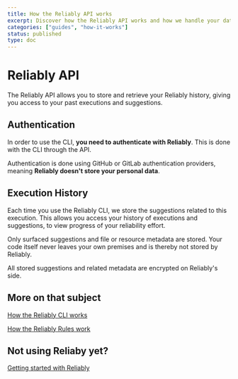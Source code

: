 ```yaml
---
title: How the Reliably API works
excerpt: Discover how the Reliably API works and how we handle your data.
categories: ["guides", "how-it-works"]
status: published
type: doc
---
```

# Reliably API

The Reliably API allows you to store and retrieve your Reliably history, giving
you access to your past executions and suggestions.

## Authentication

In order to use the CLI, **you need to authenticate with Reliably**. This is
done with the CLI through the API.

Authentication is done using GitHub or GitLab authentication providers, meaning
**Reliably doesn't store your personal data**.

## Execution History

Each time you use the Reliably CLI, we store the suggestions related to this
execution. This allows you access your history of executions and suggestions,
to view progress of your reliability effort.

Only surfaced suggestions and file or resource metadata are stored. Your code
itself never leaves your own premises and is thereby not stored by Reliably.

All stored suggestions and related metadata are encrypted on Reliably's side.

## More on that subject

[How the Reliably CLI works](/docs/guides/how-it-works/cli/)

[How the Reliably Rules work](/docs/guides/how-it-works/rules/)

## Not using Reliaby yet?

[Getting started with Reliably](/docs/getting-started/)